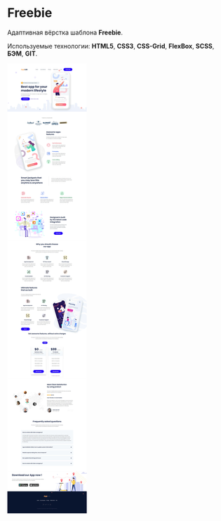 # Freebie

Адаптивная вёрстка шаблона **Freebie**.

Используемые технологии: **HTML5**, **CSS3**, **CSS-Grid**, **FlexBox**, **SCSS**, **БЭМ**, **GIT**.

![Freebie - Entire Page](freebie.jpg)
